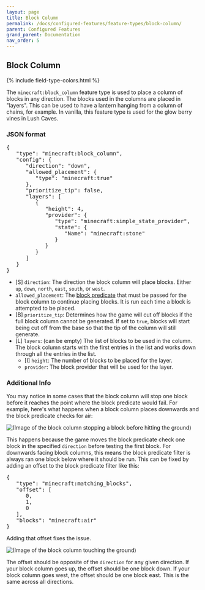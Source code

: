 ```yaml
---
layout: page
title: Block Column
permalink: /docs/configured-features/feature-types/block-column/
parent: Configured Features
grand_parent: Documentation
nav_order: 5
---
```


## Block Column

<head>
    {% include field-type-colors.html %}
</head>

The `minecraft:block_column` feature type is used to place a column of blocks in any direction. The blocks used in the columns are placed in "layers". This can be used to have a lantern hanging from a column of chains, for example. In vanilla, this feature type is used for the glow berry vines in Lush Caves.

### JSON format

<pre>
{
   "type": "minecraft:block_column",
   "config": {
      "direction": "down",
      "allowed_placement": {
         "type": "minecraft:true"
      },
      "prioritize_tip": false,
      "layers": [
         {
            "height": 4,
            "provider": {
               "type": "minecraft:simple_state_provider",
               "state": {
                  "Name": "minecraft:stone"
               }
            }
         }
      ]
   }
}
</pre>

* <span str>[S]</span> `direction`: The direction the block column will place blocks. Either `up`, `down`, `north`, `east`, `south`, or `west`.
* `allowed_placement`: The [block predicate](/docs/misc/block-predicates/) that must be passed for the block column to continue placing blocks. It is run each time a block is attempted to be placed.
* <span bool>[B]</span> `prioritize_tip`: Determines how the game will cut off blocks if the full block column cannot be generated. If set to `true`, blocks will start being cut off from the base so that the tip of the column will still generate.
* <span list>[L]</span> `layers`: (can be empty) The list of blocks to be used in the column. The block column starts with the first entries in the list and works down through all the entries in the list.
   * <span int>[I]</span> `height`: The number of blocks to be placed for the layer.
   * `provider`: The block provider that will be used for the layer.

### Additional Info

You may notice in some cases that the block column will stop one block before it reaches the point where the block predicate would fail. For example, here's what happens when a block column places downwards and the block predicate checks for air:

![(Image of the block column stopping a block before hitting the ground)](/docs/docs/configured-features/feature-types/images/block-column/1.png)

This happens because the game moves the block predicate check one block in the specified `direction` before testing the first block. For downwards facing block columns, this means the block predicate filter is always ran one block below where it should be run. This can be fixed by adding an offset to the block predicate filter like this:

<pre>
{
   "type": "minecraft:matching_blocks",
   "offset": [
      0,
      1,
      0
   ],
   "blocks": "minecraft:air"
}
</pre>

Adding that offset fixes the issue.

![(Image of the block column touching the ground)](/docs/docs/configured-features/feature-types/images/block-column/2.png)

The offset should be opposite of the `direction` for any given direction. If your block column goes up, the offset should be one block down. If your block column goes west, the offset should be one block east. This is the same across all directions.